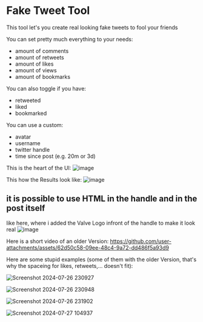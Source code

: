 # Fake Tweet Tool
This tool let's you create real looking fake tweets to fool your friends

You can set pretty much everything to your needs:
  - amount of comments
  - amount of retweets
  - amount of likes
  - amount of views
  - amount of bookmarks

You can also toggle if you have:
  - retweeted
  - liked
  - bookmarked
 
You can use a custom:
  - avatar
  - username
  - twitter handle
  - time since post (e.g. 20m or 3d)

This is the heart of the UI:
![image](https://github.com/user-attachments/assets/ae53d350-5767-40c8-a78f-5dd8176dba6a)

This how the Results look like:
![image](https://github.com/user-attachments/assets/71a0236d-0c34-4cd6-9969-ff0ba002f035)



## it is possible to use HTML in the handle and in the post itself
like here, where i added the Valve Logo infront of the handle to make it look real
![image](https://github.com/user-attachments/assets/5de0cd33-358b-4a93-90e4-55237f27dd12)

Here is a short video of an older Version:
https://github.com/user-attachments/assets/62d50c58-09ee-48c4-9a72-dd486f5a93d9
   
Here are some stupid examples 
(some of them with the older Version, 
that's why the spaceing for likes, retweets,... doesn't fit):

![Screenshot 2024-07-26 230927](https://github.com/user-attachments/assets/37c9ba41-cb45-4957-931a-b6e9fe440173)

![Screenshot 2024-07-26 230948](https://github.com/user-attachments/assets/808cdb3f-870c-4c20-85bb-0a0619b8a8de)

![Screenshot 2024-07-26 231902](https://github.com/user-attachments/assets/9600abf0-be8a-4bb7-8e10-390be7456f9f)

![Screenshot 2024-07-27 104937](https://github.com/user-attachments/assets/d36769c7-daa4-4c2d-a232-913fe6f88aa7)
